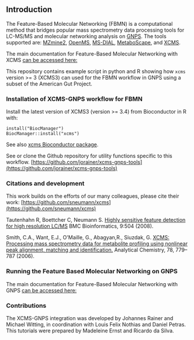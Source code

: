 ## Introduction

The Feature-Based Molecular Networking (FBMN) is a computational method that bridges popular mass spectrometry data processing tools for LC-MS/MS and molecular networking analysis on [GNPS](http://gnps.ucsd.edu). The tools supported are: [MZmine2](featurebasedmolecularnetworking-with-mzmine2.md), [OpenMS](featurebasedmolecularnetworking-with-openms.md), [MS-DIAL](featurebasedmolecularnetworking-with-ms-dial.md), [MetaboScape](featurebasedmolecularnetworking-with-metaboscape.md), and [XCMS](featurebasedmolecularnetworking-with-xcms3.md).

The main documentation for Feature-Based Molecular Networking with XCMS [can be accessed here:](featurebasedmolecularnetworking-with-xcms.md)

This repository contains example script in python and R showing how `xcms` version >= 3 (XCMS3) can used for the
FBMN workflow in GNPS using a subset of the American Gut Project.

### Installation of XCMS-GNPS workflow for FBMN

Install the latest version of XCMS3 (version >= 3.4) from Bioconductor in R
with:

```
install("BiocManager")
BiocManager::install("xcms")
```
See also [xcms Bioconductor package](https://www.bioconductor.org/packages/release/bioc/html/xcms.html).

See or clone the Github repository for utility functions specific to this workflow.
[https://github.com/jorainer/xcms-gnps-tools](https://github.com/jorainer/xcms-gnps-tools)

### Citations and development

This work builds on the efforts of our many colleagues, please cite their work:
[https://github.com/sneumann/xcms](https://github.com/sneumann/xcms)

Tautenhahn R, Boettcher C, Neumann S. [Highly sensitive feature detection for
high resolution LC/MS](https://doi.org/10.1186/1471-2105-9-504) BMC
Bioinformatics, 9:504 (2008).

Smith, C.A., Want, E.J., O'Maille, G., Abagyan,R., Siuzdak, G. [XCMS: Processing
mass spectrometry data for metabolite profiling using nonlinear peak alignment, matching and identification.](https://pubs.acs.org/doi/10.1021/ac051437y)
Analytical Chemistry, 78, 779–787 (2006).

### Running the Feature Based Molecular Networking on GNPS

The main documentation for Feature-Based Molecular Networking with GNPS [can be accessed here:](featurebasedmolecularnetworking.md)

### Contributions

The XCMS-GNPS integration was developed by Johannes Rainer and Michael Witting, in coordination with Louis Felix Nothias and Daniel Petras.
This tutorials were prepared by Madeleine Ernst and Ricardo da Silva.
